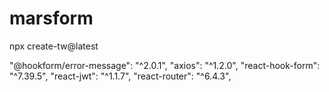 # marsform
npx create-tw@latest

"@hookform/error-message": "^2.0.1",
"axios": "^1.2.0",
"react-hook-form": "^7.39.5",
"react-jwt": "^1.1.7",
"react-router": "^6.4.3",
